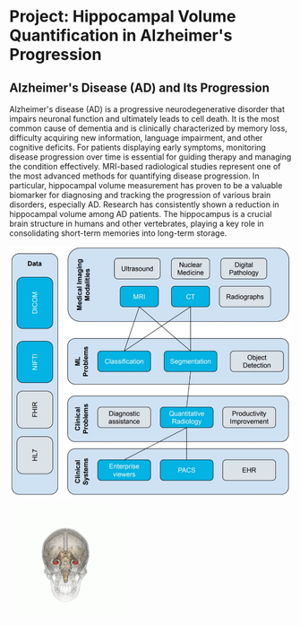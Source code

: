 # Project: Hippocampal Volume Quantification in Alzheimer's Progression

## Alzheimer's Disease (AD) and Its Progression

Alzheimer's disease (AD) is a progressive neurodegenerative disorder that impairs neuronal function and ultimately leads to cell death. It is the most common cause of dementia and is clinically characterized by memory loss, difficulty acquiring new information, language impairment, and other cognitive deficits. For patients displaying early symptoms, monitoring disease progression over time is essential for guiding therapy and managing the condition effectively. MRI-based radiological studies represent one of the most advanced methods for quantifying disease progression. In particular, hippocampal volume measurement has proven to be a valuable biomarker for diagnosing and tracking the progression of various brain disorders, especially AD. Research has consistently shown a reduction in hippocampal volume among AD patients. The hippocampus is a crucial brain structure in humans and other vertebrates, playing a key role in consolidating short-term memories into long-term storage.

![DICOM](https://github.com/1Px-Vision/AI_for_Healthcare/blob/main/Project%3A%20Hippocampal%20Volume%20Quantification%20in%20Alzheimer's%20Progression/DICOM.jpg)

![Hippo](https://github.com/1Px-Vision/AI_for_Healthcare/blob/main/Project%3A%20Hippocampal%20Volume%20Quantification%20in%20Alzheimer's%20Progression/Hippocampus_small.gif)
